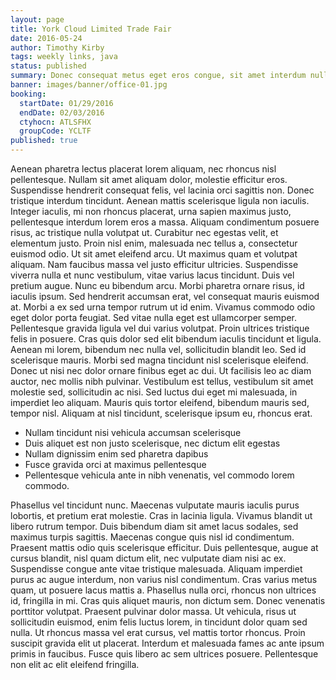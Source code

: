 ```yaml
---
layout: page
title: York Cloud Limited Trade Fair
date: 2016-05-24
author: Timothy Kirby
tags: weekly links, java
status: published
summary: Donec consequat metus eget eros congue, sit amet interdum nulla.
banner: images/banner/office-01.jpg
booking:
  startDate: 01/29/2016
  endDate: 02/03/2016
  ctyhocn: ATLSFHX
  groupCode: YCLTF
published: true
---
```

Aenean pharetra lectus placerat lorem aliquam, nec rhoncus nisl pellentesque. Nullam sit amet aliquam dolor, molestie efficitur eros. Suspendisse hendrerit consequat felis, vel lacinia orci sagittis non. Donec tristique interdum tincidunt. Aenean mattis scelerisque ligula non iaculis. Integer iaculis, mi non rhoncus placerat, urna sapien maximus justo, pellentesque interdum lorem eros a massa. Aliquam condimentum posuere risus, ac tristique nulla volutpat ut. Curabitur nec egestas velit, et elementum justo. Proin nisl enim, malesuada nec tellus a, consectetur euismod odio. Ut sit amet eleifend arcu. Ut maximus quam et volutpat aliquam. Nam faucibus massa vel justo efficitur ultricies. Suspendisse viverra nulla et nunc vestibulum, vitae varius lacus tincidunt. Duis vel pretium augue. Nunc eu bibendum arcu. Morbi pharetra ornare risus, id iaculis ipsum.
Sed hendrerit accumsan erat, vel consequat mauris euismod at. Morbi a ex sed urna tempor rutrum ut id enim. Vivamus commodo odio eget dolor porta feugiat. Sed vitae nulla eget est ullamcorper semper. Pellentesque gravida ligula vel dui varius volutpat. Proin ultrices tristique felis in posuere. Cras quis dolor sed elit bibendum iaculis tincidunt et ligula. Aenean mi lorem, bibendum nec nulla vel, sollicitudin blandit leo. Sed id scelerisque mauris. Morbi sed magna tincidunt nisl scelerisque eleifend. Donec ut nisi nec dolor ornare finibus eget ac dui. Ut facilisis leo ac diam auctor, nec mollis nibh pulvinar. Vestibulum est tellus, vestibulum sit amet molestie sed, sollicitudin ac nisi. Sed luctus dui eget mi malesuada, in imperdiet leo aliquam. Mauris quis tortor eleifend, bibendum mauris sed, tempor nisl. Aliquam at nisl tincidunt, scelerisque ipsum eu, rhoncus erat.

* Nullam tincidunt nisi vehicula accumsan scelerisque
* Duis aliquet est non justo scelerisque, nec dictum elit egestas
* Nullam dignissim enim sed pharetra dapibus
* Fusce gravida orci at maximus pellentesque
* Pellentesque vehicula ante in nibh venenatis, vel commodo lorem commodo.

Phasellus vel tincidunt nunc. Maecenas vulputate mauris iaculis purus lobortis, et pretium erat molestie. Cras in lacinia ligula. Vivamus blandit ut libero rutrum tempor. Duis bibendum diam sit amet lacus sodales, sed maximus turpis sagittis. Maecenas congue quis nisl id condimentum. Praesent mattis odio quis scelerisque efficitur. Duis pellentesque, augue at cursus blandit, nisl quam dictum elit, nec vulputate diam nisi ac ex. Suspendisse congue ante vitae tristique malesuada. Aliquam imperdiet purus ac augue interdum, non varius nisl condimentum.
Cras varius metus quam, ut posuere lacus mattis a. Phasellus nulla orci, rhoncus non ultrices id, fringilla in mi. Cras quis aliquet mauris, non dictum sem. Donec venenatis porttitor volutpat. Praesent pulvinar dolor massa. Ut vehicula, risus ut sollicitudin euismod, enim felis luctus lorem, in tincidunt dolor quam sed nulla. Ut rhoncus massa vel erat cursus, vel mattis tortor rhoncus. Proin suscipit gravida elit ut placerat. Interdum et malesuada fames ac ante ipsum primis in faucibus. Fusce quis libero ac sem ultrices posuere. Pellentesque non elit ac elit eleifend fringilla.

